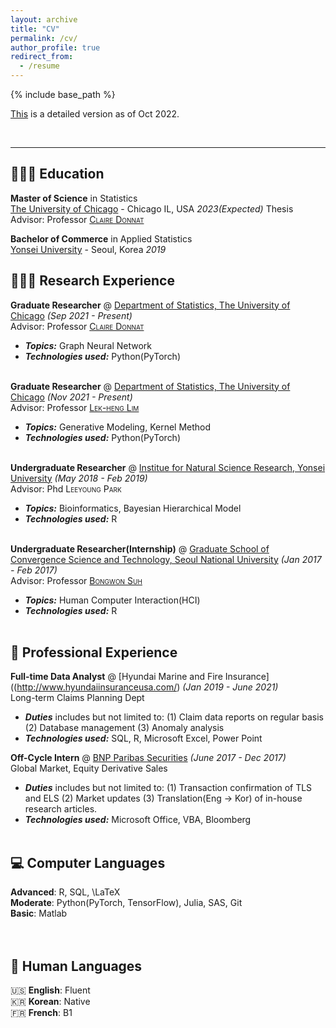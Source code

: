 ```yaml
---
layout: archive
title: "CV"
permalink: /cv/
author_profile: true
redirect_from:
  - /resume
---
```


{% include base_path %}

[This]() is a detailed version as of Oct 2022.

<br> 
<hr/>

## 👩🏻‍🎓 Education

**Master of Science** in Statistics<br>
[The University of Chicago](https://stat.uchicago.edu/) - Chicago IL, USA _2023(Expected)_
Thesis Advisor: Professor <span style="font-variant:small-caps;">[Claire Donnat](https://donnate.github.io/)</span> <br>

**Bachelor of Commerce** in Applied Statistics<br>
[Yonsei University](https://www.yonsei.ac.kr/) - Seoul, Korea _2019_


## 👩🏻‍💻 Research Experience

**Graduate Researcher** @ [Department of Statistics, The University of Chicago](https://stat.uchicago.edu/) _(Sep 2021 - Present)_ <br>
Advisor: Professor <span style="font-variant:small-caps;">[Claire Donnat](https://donnate.github.io/)</span> <br>
  - **_Topics:_** Graph Neural Network 
  - **_Technologies used:_** Python(PyTorch)
<br><br>

**Graduate Researcher** @ [Department of Statistics, The University of Chicago](https://stat.uchicago.edu/) _(Nov 2021 - Present)_ <br>
Advisor: Professor <span style="font-variant:small-caps;">[Lek-heng Lim](https://www.stat.uchicago.edu/~lekheng/)</span> <br>
  - **_Topics:_** Generative Modeling, Kernel Method
  - **_Technologies used:_** Python(PyTorch)
<br><br>

**Undergraduate Researcher** @ [Institue for Natural Science Research, Yonsei University](https://nsri.yonsei.ac.kr/nslab/index.do) _(May 2018 - Feb 2019)_ <br>
Advisor: Phd <span style="font-variant:small-caps;"> Leeyoung Park </span> <br>
  - **_Topics:_** Bioinformatics, Bayesian Hierarchical Model
  - **_Technologies used:_** R
<br><br>

**Undergraduate Researcher(Internship)** @ [Graduate School of Convergence Science and Technology, Seoul National University](https://convergence.snu.ac.kr/) _(Jan 2017 - Feb 2017)_ <br>
Advisor: Professor <span style="font-variant:small-caps;"> [Bongwon Suh](http://hcc.snu.ac.kr/wordpress/people/bongwon-suh) </span> <br>
  - **_Topics:_** Human Computer Interaction(HCI)
  - **_Technologies used:_** R
<br><br>
    

## 💼 Professional Experience

**Full-time Data Analyst** @ [Hyundai Marine and Fire Insurance]((http://www.hyundaiinsuranceusa.com/) _(Jan 2019 - June 2021)_ <br>
Long-term Claims Planning Dept <br>
  - **_Duties_** includes but not limited to: (1) Claim data reports on regular basis (2) Database management (3) Anomaly analysis
  - **_Technologies used:_** SQL, R, Microsoft Excel, Power Point 

**Off-Cycle Intern** @ [BNP Paribas Securities]([https://dev.to/](https://www.bnpparibas.co.kr/en/corporates-institutions/bnp-paribas-securities-korea/)) _(June 2017 - Dec 2017)_ <br>
Global Market, Equity Derivative Sales <br>
  - **_Duties_** includes but not limited to: (1) Transaction confirmation of TLS and ELS (2) Market updates (3) Translation(Eng -> Kor) of in-house research articles.
  - **_Technologies used:_** Microsoft Office, VBA, Bloomberg
<br><br>


## 💻 Computer Languages

**Advanced**: R, SQL, \LaTeX <br>
**Moderate**: Python(PyTorch, TensorFlow), Julia, SAS, Git<br>
**Basic**: Matlab <br>
<br><br>

## 💬 Human Languages

🇺🇸 **English**: Fluent <br>
🇰🇷 **Korean**: Native <br>
🇫🇷 **French**: B1
<br><br>


